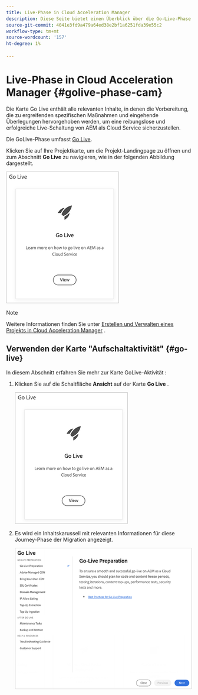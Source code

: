 ```yaml
---
title: Live-Phase in Cloud Acceleration Manager
description: Diese Seite bietet einen Überblick über die Go-Live-Phase in Cloud Acceleration Manager.
source-git-commit: 4041e3fd9a479a64ed38e2bf1a6251fda39e55c2
workflow-type: tm+mt
source-wordcount: '157'
ht-degree: 1%

---
```



# Live-Phase in Cloud Acceleration Manager {#golive-phase-cam}

Die Karte Go Live enthält alle relevanten Inhalte, in denen die Vorbereitung, die zu ergreifenden spezifischen Maßnahmen und eingehende Überlegungen hervorgehoben werden, um eine reibungslose und erfolgreiche Live-Schaltung von AEM als Cloud Service sicherzustellen.

Die GoLive-Phase umfasst [Go Live](#go-live).

Klicken Sie auf Ihre Projektkarte, um die Projekt-Landingpage zu öffnen und zum Abschnitt **Go Live** zu navigieren, wie in der folgenden Abbildung dargestellt.

![image](/help/move-to-cloud-service/cloud-acceleration-manager/assets/golive-1.png)

>[!NOTE]
>Weitere Informationen finden Sie unter [Erstellen und Verwalten eines Projekts in Cloud Acceleration Manager](https://experienceleague.adobe.com/docs/experience-manager-cloud-service/moving/cloud-acceleration-manager/using-cam/getting-started-cam.html?lang=en#create-project) .


## Verwenden der Karte &quot;Aufschaltaktivität&quot; {#go-live}

In diesem Abschnitt erfahren Sie mehr zur Karte GoLive-Aktivität :

1. Klicken Sie auf die Schaltfläche **Ansicht** auf der Karte **Go Live** .

   ![image](/help/move-to-cloud-service/cloud-acceleration-manager/assets/golive-1.png)

1. Es wird ein Inhaltskarussell mit relevanten Informationen für diese Journey-Phase der Migration angezeigt.

   ![image](/help/move-to-cloud-service/cloud-acceleration-manager/assets/golive-2.png)